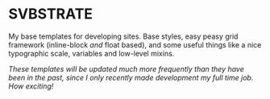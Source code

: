 # SVBSTRATE
My base templates for developing sites. Base styles, easy peasy grid framework (inline-block *and* float based), and some useful things like a nice typographic scale, variables and low-level mixins.

*These templates will be updated much more frequently than they have been in the past, since I only recently made development my full time job. How exciting!*
